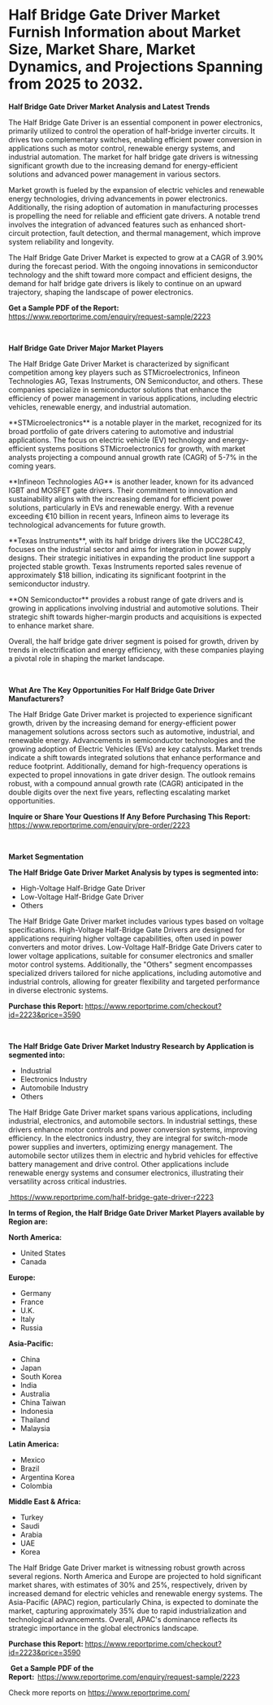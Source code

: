 <p><h1>Half Bridge Gate Driver Market Furnish Information about Market Size, Market Share, Market Dynamics, and Projections Spanning from 2025 to 2032.</h1></p><p><strong>Half Bridge Gate Driver Market Analysis and Latest Trends</strong></p>
<p><p>The Half Bridge Gate Driver is an essential component in power electronics, primarily utilized to control the operation of half-bridge inverter circuits. It drives two complementary switches, enabling efficient power conversion in applications such as motor control, renewable energy systems, and industrial automation. The market for half bridge gate drivers is witnessing significant growth due to the increasing demand for energy-efficient solutions and advanced power management in various sectors.</p><p>Market growth is fueled by the expansion of electric vehicles and renewable energy technologies, driving advancements in power electronics. Additionally, the rising adoption of automation in manufacturing processes is propelling the need for reliable and efficient gate drivers. A notable trend involves the integration of advanced features such as enhanced short-circuit protection, fault detection, and thermal management, which improve system reliability and longevity.</p><p>The Half Bridge Gate Driver Market is expected to grow at a CAGR of 3.90% during the forecast period. With the ongoing innovations in semiconductor technology and the shift toward more compact and efficient designs, the demand for half bridge gate drivers is likely to continue on an upward trajectory, shaping the landscape of power electronics.</p></p>
<p><strong>Get a Sample PDF of the Report:&nbsp;</strong> <a href="https://www.reportprime.com/enquiry/request-sample/2223?utm_campaign=3121&utm_medium=2&utm_source=Github&utm_content=ia&utm_term=18032025&utm_id=half-bridge-gate-driver">https://www.reportprime.com/enquiry/request-sample/2223</a></p>
<p>&nbsp;</p>
<p><strong>Half Bridge Gate Driver Major Market Players</strong></p>
<p><p>The Half Bridge Gate Driver Market is characterized by significant competition among key players such as STMicroelectronics, Infineon Technologies AG, Texas Instruments, ON Semiconductor, and others. These companies specialize in semiconductor solutions that enhance the efficiency of power management in various applications, including electric vehicles, renewable energy, and industrial automation.</p><p>**STMicroelectronics** is a notable player in the market, recognized for its broad portfolio of gate drivers catering to automotive and industrial applications. The focus on electric vehicle (EV) technology and energy-efficient systems positions STMicroelectronics for growth, with market analysts projecting a compound annual growth rate (CAGR) of 5-7% in the coming years.</p><p>**Infineon Technologies AG** is another leader, known for its advanced IGBT and MOSFET gate drivers. Their commitment to innovation and sustainability aligns with the increasing demand for efficient power solutions, particularly in EVs and renewable energy. With a revenue exceeding €10 billion in recent years, Infineon aims to leverage its technological advancements for future growth.</p><p>**Texas Instruments**, with its half bridge drivers like the UCC28C42, focuses on the industrial sector and aims for integration in power supply designs. Their strategic initiatives in expanding the product line support a projected stable growth. Texas Instruments reported sales revenue of approximately $18 billion, indicating its significant footprint in the semiconductor industry.</p><p>**ON Semiconductor** provides a robust range of gate drivers and is growing in applications involving industrial and automotive solutions. Their strategic shift towards higher-margin products and acquisitions is expected to enhance market share.</p><p>Overall, the half bridge gate driver segment is poised for growth, driven by trends in electrification and energy efficiency, with these companies playing a pivotal role in shaping the market landscape.</p></p>
<p>&nbsp;</p>
<p><strong>What Are The Key Opportunities For Half Bridge Gate Driver Manufacturers?</strong></p>
<p><p>The Half Bridge Gate Driver market is projected to experience significant growth, driven by the increasing demand for energy-efficient power management solutions across sectors such as automotive, industrial, and renewable energy. Advancements in semiconductor technologies and the growing adoption of Electric Vehicles (EVs) are key catalysts. Market trends indicate a shift towards integrated solutions that enhance performance and reduce footprint. Additionally, demand for high-frequency operations is expected to propel innovations in gate driver design. The outlook remains robust, with a compound annual growth rate (CAGR) anticipated in the double digits over the next five years, reflecting escalating market opportunities.</p></p>
<p><strong>Inquire or Share Your Questions If Any Before Purchasing This Report:</strong> <a href="https://www.reportprime.com/enquiry/pre-order/2223?utm_campaign=3121&utm_medium=2&utm_source=Github&utm_content=ia&utm_term=18032025&utm_id=half-bridge-gate-driver">https://www.reportprime.com/enquiry/pre-order/2223</a></p>
<p>&nbsp;</p>
<p><strong>Market Segmentation</strong></p>
<p><strong>The Half Bridge Gate Driver Market Analysis by types is segmented into:</strong></p>
<p><ul><li>High-Voltage Half-Bridge Gate Driver</li><li>Low-Voltage Half-Bridge Gate Driver</li><li>Others</li></ul></p>
<p><p>The Half Bridge Gate Driver market includes various types based on voltage specifications. High-Voltage Half-Bridge Gate Drivers are designed for applications requiring higher voltage capabilities, often used in power converters and motor drives. Low-Voltage Half-Bridge Gate Drivers cater to lower voltage applications, suitable for consumer electronics and smaller motor control systems. Additionally, the "Others" segment encompasses specialized drivers tailored for niche applications, including automotive and industrial controls, allowing for greater flexibility and targeted performance in diverse electronic systems.</p></p>
<p><strong>Purchase this Report:&nbsp;</strong><a href="https://www.reportprime.com/checkout?id=2223&price=3590&utm_campaign=3121&utm_medium=2&utm_source=Github&utm_content=ia&utm_term=18032025&utm_id=half-bridge-gate-driver">https://www.reportprime.com/checkout?id=2223&price=3590</a></p>
<p>&nbsp;</p>
<p><strong>The Half Bridge Gate Driver Market Industry Research by Application is segmented into:</strong></p>
<p><ul><li>Industrial</li><li>Electronics Industry</li><li>Automobile Industry</li><li>Others</li></ul></p>
<p><p>The Half Bridge Gate Driver market spans various applications, including industrial, electronics, and automobile sectors. In industrial settings, these drivers enhance motor controls and power conversion systems, improving efficiency. In the electronics industry, they are integral for switch-mode power supplies and inverters, optimizing energy management. The automobile sector utilizes them in electric and hybrid vehicles for effective battery management and drive control. Other applications include renewable energy systems and consumer electronics, illustrating their versatility across critical industries.</p></p>
<p><a href="https://www.reportprime.com/half-bridge-gate-driver-r2223?utm_campaign=3121&utm_medium=2&utm_source=Github&utm_content=ia&utm_term=18032025&utm_id=half-bridge-gate-driver">&nbsp;https://www.reportprime.com/half-bridge-gate-driver-r2223</a></p>
<p><strong>In terms of Region, the Half Bridge Gate Driver Market Players available by Region are:</strong></p>
<p>
    <p> <strong> North America: </strong>
        <ul>
            <li>United States</li>
            <li>Canada</li>
        </ul>
        </p> 
    <p> <strong> Europe: </strong>
        <ul>
            <li>Germany</li>
            <li>France</li>
            <li>U.K.</li>
            <li>Italy</li>
            <li>Russia</li>
        </ul>
        </p> 
    <p> <strong> Asia-Pacific: </strong>
        <ul>
            <li>China</li>
            <li>Japan</li>
            <li>South Korea</li>
            <li>India</li>
            <li>Australia</li>
            <li>China Taiwan</li>
            <li>Indonesia</li>
            <li>Thailand</li>
            <li>Malaysia</li>
        </ul>
        </p> 
    <p> <strong> Latin America: </strong>
        <ul>
            <li>Mexico</li>
            <li>Brazil</li>
            <li>Argentina Korea</li>
            <li>Colombia</li>
        </ul>
        </p> 
    <p> <strong> Middle East & Africa: </strong>
        <ul>
            <li>Turkey</li>
            <li>Saudi</li>
            <li>Arabia</li>
            <li>UAE</li>
            <li>Korea</li>
        </ul>
    </p>
    </p>
<p><p>The Half Bridge Gate Driver market is witnessing robust growth across several regions. North America and Europe are projected to hold significant market shares, with estimates of 30% and 25%, respectively, driven by increased demand for electric vehicles and renewable energy systems. The Asia-Pacific (APAC) region, particularly China, is expected to dominate the market, capturing approximately 35% due to rapid industrialization and technological advancements. Overall, APAC's dominance reflects its strategic importance in the global electronics landscape.</p></p>
<p><strong>Purchase this Report: </strong><a href="https://www.reportprime.com/checkout?id=2223&price=3590&utm_campaign=3121&utm_medium=2&utm_source=Github&utm_content=ia&utm_term=18032025&utm_id=half-bridge-gate-driver">https://www.reportprime.com/checkout?id=2223&price=3590</a></p>
<p>&nbsp;<strong>Get a Sample PDF of the Report:&nbsp;&nbsp;</strong><a href="https://www.reportprime.com/enquiry/request-sample/2223?utm_campaign=3121&utm_medium=2&utm_source=Github&utm_content=ia&utm_term=18032025&utm_id=half-bridge-gate-driver">https://www.reportprime.com/enquiry/request-sample/2223</a></p>
<p><strong></strong></p>
<p>Check more reports on <a href="https://www.reportprime.com/?utm_campaign=3121&utm_medium=2&utm_source=Github&utm_content=ia&utm_term=18032025&utm_id=half-bridge-gate-driver">https://www.reportprime.com/</a></p>